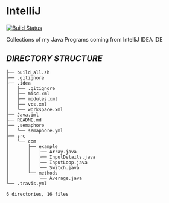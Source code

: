 # IntelliJ

[![Build Status](https://travis-ci.com/crazyuploader/IntelliJ.svg?branch=master)](https://travis-ci.com/crazyuploader/IntelliJ)

Collections of my Java Programs coming from IntelliJ IDEA IDE

***DIRECTORY STRUCTURE***
---
```.
├── build_all.sh
├── .gitignore
├── .idea
│   ├── .gitignore
│   ├── misc.xml
│   ├── modules.xml
│   ├── vcs.xml
│   └── workspace.xml
├── Java.iml
├── README.md
├── .semaphore
│   └── semaphore.yml
├── src
│   └── com
│       ├── example
│       │   ├── Array.java
│       │   ├── InputDetails.java
│       │   ├── InputLoop.java
│       │   └── Switch.java
│       └── methods
│           └── Average.java
└── .travis.yml

6 directories, 16 files
```
